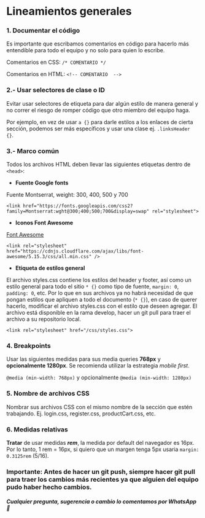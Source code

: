 # Lineamientos generales
### 1. Documentar el código
Es importante que escribamos comentarios en código para hacerlo más entendible para todo el equipo y no solo para quien lo escribe.

Comentarios en CSS: `/* COMENTARIO */`

Comentarios en HTML: `<!-- COMENTARIO  -->`

### 2.- Usar selectores de clase o ID
Evitar usar selectores de etiqueta para dar algún estilo de manera general y no correr el riesgo de romper código que otro miembro del equipo haga.

Por ejemplo, en vez de usar `a {}` para darle estilos a los enlaces de cierta sección, podemos ser más específicos y usar una clase ej. `.linksHeader {}`.

### 3.- Marco común

Todos los archivos HTML deben llevar las siguientes etiquetas dentro de `<head>`:

-  **Fuente Google fonts**

Fuente Montserrat, weight: 300, 400, 500 y 700

`<link href="https://fonts.googleapis.com/css2?family=Montserrat:wght@300;400;500;700&display=swap" rel="stylesheet">`

- **Iconos Font Awesome**

[Font Awesome](https://fontawesome.com)

`<link rel="stylesheet" href="https://cdnjs.cloudflare.com/ajax/libs/font-awesome/5.15.3/css/all.min.css" />`

- **Etiqueta de estilos general** 

El archivo styles.css contiene los estilos del header y footer, así como un estilo general para todo el sitio  `* {}` como tipo de fuente, `margin: 0`, `padding: 0`, etc. Por lo que en sus archivos ya no habrá necesidad de que pongan estilos que apliquen a todo el documento (`* {}`), en caso de querer hacerlo, modificar el archivo styles.css con el estilo que deseen agregar.
El archivo  está disponible en la rama develop, hacer un git pull para traer el archivo a su repositorio local.

`<link rel="stylesheet" href="/css/styles.css">`

### 4. Breakpoints
Usar las siguientes medidas para sus media queries **768px** y **opcionalmente 1280px**. Se recomienda utilizar la estrategia _mobile first_.

`@media (min-width: 768px)` y opcionalmente ``@media (min-width: 1280px)``

### 5. Nombre de archivos CSS
Nombrar sus archivos CSS con el mismo nombre de la sección que estén trabajando. Ej. login.css, register.css, productCart.css, etc.

### 6. Medidas relativas

**Tratar** de usar medidas **_rem_**, la medida por default del navegador es 16px. Por lo tanto, 1 rem = 16px, si quiero que un margen tenga 5px usaria `margin: 0.3125rem` (5/16).

### Importante: Antes de hacer un git push, siempre hacer git pull para traer los cambios más recientes ya que alguien del equipo pudo haber hecho cambios.

##### Cualquier pregunta, sugerencia o cambio lo comentamos por WhatsApp 🤠

